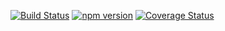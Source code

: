 [![Build Status](https://travis-ci.org/stopsopa/validator.svg?branch=v0.0.23)](https://travis-ci.org/stopsopa/validator)
[![npm version](https://badge.fury.io/js/%40stopsopa%2Fvalidator.svg)](https://badge.fury.io/js/%40stopsopa%2Fvalidator)
[![Coverage Status](https://coveralls.io/repos/github/stopsopa/validator/badge.svg?branch=v0.0.23)](https://coveralls.io/github/stopsopa/validator?branch=v0.0.23)




